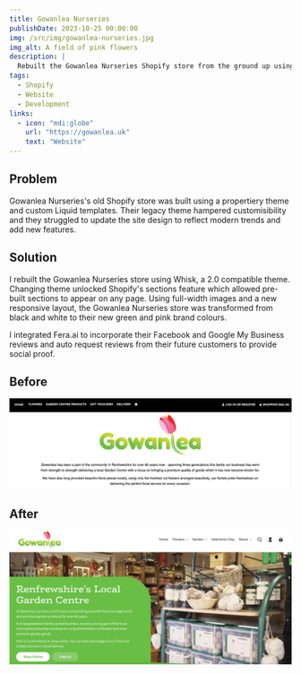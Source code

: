 ```yaml
---
title: Gowanlea Nurseries
publishDate: 2023-10-25 00:00:00
img: /src/img/gowanlea-nurseries.jpg
img_alt: A field of pink flowers
description: |
  Rebuilt the Gowanlea Nurseries Shopify store from the ground up using a new 2.0 theme
tags:
  - Shopify
  - Website
  - Development
links:
  - icon: "mdi:globe"
    url: "https://gowanlea.uk"
    text: "Website"
---
```


## Problem

Gowanlea Nurseries's old Shopify store was built using a propertiery theme and custom Liquid templates. Their legacy theme hampered customisibility and they struggled to update the site design to reflect modern trends and add new features.

## Solution

I rebuilt the Gowanlea Nurseries store using Whisk, a 2.0 compatible theme. Changing theme unlocked Shopify's sections feature which allowed pre-built sections to appear on any page. Using full-width images and a new responsive layout, the Gowanlea Nurseries store was transformed from black and white to their new green and pink brand colours.

I integrated Fera.ai to incorporate their Facebook and Google My Business reviews and auto request reviews from their future customers to provide social proof.

## Before

![Gowanlea Nurseries Before](../../../img/gowanlea-nurseries-before.png)

## After

<a href="https://gowanlea.uk" target="_blank">![Gowanlea Nuseries After](../../../img/gowanlea-nurseries-after.jpeg)</a>
